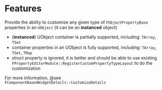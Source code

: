 # Features
Provide the ability to customize any given type of `FObjectPropertyBase` properties in an `UObject` (it can be an **instanced** object)
- (**instanced**) UObject container is partially supported, including: `TArray`, `TSet`
- container properties in an UObject is fully supported, including: `TArray`, `TSet`, `TMap`
- struct property is ignored, it is better and should be able to use existing `FPropertyEditorModule::RegisterCustomPropertyTypeLayout` to do the customization

For more information, @see `FComponentBasedWidgetDetails::CustomizeDetails`
